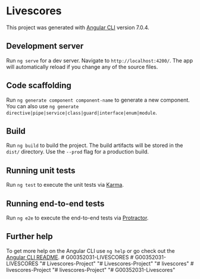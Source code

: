 # Livescores

This project was generated with [Angular CLI](https://github.com/angular/angular-cli) version 7.0.4.

## Development server

Run `ng serve` for a dev server. Navigate to `http://localhost:4200/`. The app will automatically reload if you change any of the source files.

## Code scaffolding

Run `ng generate component component-name` to generate a new component. You can also use `ng generate directive|pipe|service|class|guard|interface|enum|module`.

## Build

Run `ng build` to build the project. The build artifacts will be stored in the `dist/` directory. Use the `--prod` flag for a production build.

## Running unit tests

Run `ng test` to execute the unit tests via [Karma](https://karma-runner.github.io).

## Running end-to-end tests

Run `ng e2e` to execute the end-to-end tests via [Protractor](http://www.protractortest.org/).

## Further help

To get more help on the Angular CLI use `ng help` or go check out the [Angular CLI README](https://github.com/angular/angular-cli/blob/master/README.md).
#   G 0 0 3 5 2 0 3 1 - L I V E S C O R E S  
 #   G 0 0 3 5 2 0 3 1 - L I V E S C O R E S  
 "# Livescores-Project" 
"# Livescores-Project" 
"# livescores" 
#   l i v e s c o r e s - P r o j e c t  
 "# livescores-Project" 
"# G00352031-Livescores" 
